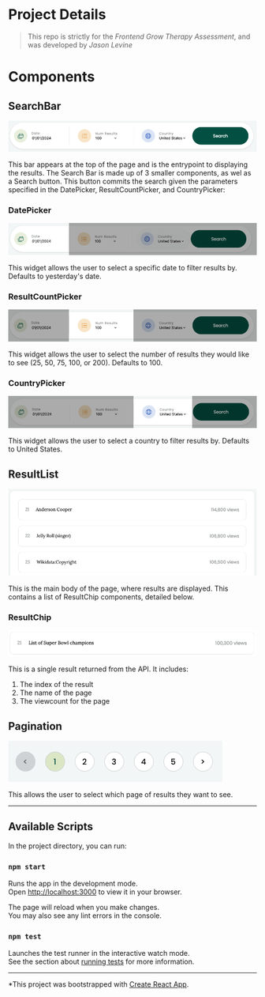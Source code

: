 # Project Details

> This repo is strictly for the *Frontend Grow Therapy Assessment*, and was developed by *Jason Levine*

# Components

## SearchBar
![Mock search bar image](/src/assets/SearchBarMock.png)

This bar appears at the top of the page and is the entrypoint to displaying the results.  The Search Bar is made up of 3 smaller components, as wel as a Search button. This button commits the search given the parameters specified in the DatePicker, ResultCountPicker, and CountryPicker:

### DatePicker
![Mock date picker](/src/assets/DatePickerMock.png)

This widget allows the user to select a specific date to filter results by. Defaults to yesterday's date.

### ResultCountPicker
![Mock result counter picker](/src/assets/ResultCounterPickerMock.png)

This widget allows the user to select the number of results they would like to see (25, 50, 75, 100, or 200). Defaults to 100.

### CountryPicker
![Mock country picker](/src/assets/CountryPickerMock.png)

This widget allows the user to select a country to filter results by. Defaults to United States.

## ResultList
![Mock main display](/src/assets/ResultListMock.png)

This is the main body of the page, where results are displayed.  This contains a list of ResultChip components, detailed below.


### ResultChip
![Mock result chip](/src/assets/ResultChipMock.png)

This is a single result returned from the API.  It includes:
1. The index of the result
2. The name of the page
3. The viewcount for the page



## Pagination
![Mock pagination](/src/assets/PaginationMock.png)

This allows the user to select which page of results they want to see.

---

## Available Scripts

In the project directory, you can run:

### `npm start`

Runs the app in the development mode.\
Open [http://localhost:3000](http://localhost:3000) to view it in your browser.

The page will reload when you make changes.\
You may also see any lint errors in the console.

### `npm test`

Launches the test runner in the interactive watch mode.\
See the section about [running tests](https://facebook.github.io/create-react-app/docs/running-tests) for more information.

---

*This project was bootstrapped with [Create React App](https://github.com/facebook/create-react-app).
